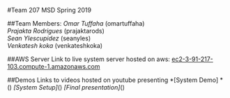 #Team 207 MSD Spring 2019

##Team Members:
*Omar Tuffaha* (omartuffaha)\
*Prajakta Rodrigues* (prajaktarods)\
*Sean Ylescupidez* (seanyles)\
*Venkatesh koka* (venkateshkoka)

##AWS Server
Link to live system server hosted on aws: [ec2-3-91-217-103.compute-1.amazonaws.com](ec2-3-91-217-103.compute-1.amazonaws.com "AWS EC2 server instance")
 
##Demos
Links to videos hosted on youtube presenting
*[System Demo] *()
*[System Setup]*()
*[Final presentation]*()
